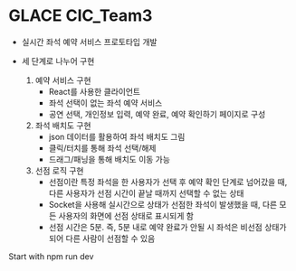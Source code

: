 # GLACE CIC_Team3
* 실시간 좌석 예약 서비스 프로토타입 개발

* 세 단계로 나누어 구현
  1. 예약 서비스 구현
      * React를 사용한 클라이언트
      * 좌석 선택이 없는 좌석 예약 서비스
      * 공연 선택, 개인정보 입력, 예약 완료, 예약 확인하기 페이지로 구성
  2. 좌석 배치도 구현
      * json 데이터를 활용하여 좌석 배치도 그림
      * 클릭/터치를 통해 좌석 선택/해제
      * 드래그/패닝을 통해 배치도 이동 가능
  3. 선점 로직 구현
      * 선점이란 특정 좌석을 한 사용자가 선택 후 예약 확인 단계로 넘어갔을 때, 다른 사용자가 선점 시간이 끝날 때까지 선택할 수 없는 상태
      * Socket을 사용해 실시간으로 상태가 선점한 좌석이 발생했을 때, 다른 모든 사용자의 화면에 선점 상태로 표시되게 함
      * 선점 시간은 5분. 즉, 5분 내로 예약 완료가 안될 시 좌석은 비선점 상태가 되어 다른 사람이 선점할 수 있음


Start with npm run dev

